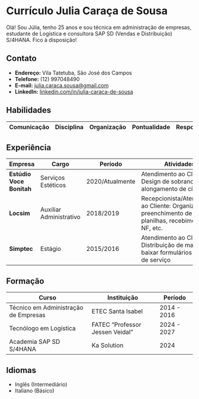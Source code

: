 # Currículo Julia Caraça de Sousa

Olá! Sou Júlia, tenho 25 anos e sou técnica em administração de empresas, estudante de Logística e consultora SAP SD (Vendas e Distribuição) S/4HANA. Fico à disposição!

## Contato
- **Endereço:** Vila Tatetuba, São José dos Campos
- **Telefone:** (12) 997048490
- **E-mail:** julia.caraca.sousa@gmail.com
- **LinkedIn:** [linkedin.com/in/julia-caraca-de-sousa](http://linkedin.com/in/julia-caraca-de-sousa)
  
## Habilidades

| Comunicação | Disciplina  | Organização | Pontualidade | Responsabilidade |
|-------------|-------------|-------------|--------------|------------------|


## Experiência

| Empresa                   | Cargo                    | Período        | Atividades                                                                                             |
|---------------------------|--------------------------|----------------|--------------------------------------------------------------------------------------------------------|
| **Estúdio Voce Bonitah**   | Serviços Estéticos       | 2020/Atualmente | Atendimento ao Cliente: Design de sobrancelhas, alongamento de cílios                                   |
| **Locsim**                 | Auxiliar Administrativo  | 2018/2019      | Recepcionista/Atendimento ao Cliente: Organização e preenchimento de planilhas, recebimento de NF, etc. |
| **Simptec**                | Estágio                  | 2015/2016      | Atendimento ao Cliente: Distribuição de material, baixar formulários e ordens de serviço                |

## Formação

| Curso                                       | Instituição                 | Período        |
|---------------------------------------------|-----------------------------|----------------|
| Técnico em Administração de Empresas        | ETEC Santa Isabel           | 2014 - 2016    |
| Tecnólogo em Logística                      | FATEC “Professor Jessen Veidal” | 2024 - 2027    |
| Academia SAP SD S/4HANA                     | Ka Solution                 | 2024           |

## Idiomas
- Inglês (Intermediário)
- Italiano (Básico)
